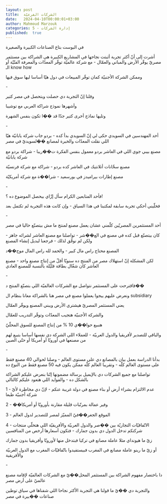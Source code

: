```yaml
---
layout: post
title:  الشركات الفرعيّة
date:   2024-04-10T00:00:01+03:00
author: Mahmoud Marzouk
categories: 5 - إدارة الشركات
published:  true
---
```

في البوست بتاع الصناعات الكبيرة والصغيرة

أشرت إلى أنّ أكثر تجربة أثبتت نجاحها في المشاريع الكبيرة هي الشراكة بين
مستثمر مصريّ يوفّر الأرض والمباني والعمّال - مع شركة عالميّة توفّر المعدّات
والمعرفة الفنّيّة أو الـ know how

وممكن الشركة الأجنبيّة كمان توفّر المبيعات في دول هيّا أساسا ليها سوق
فيها

\-

وقلنا إنّ التجربة دي حصلت وبتحصل في مصر كتير

وأشهرها نموذج شراكة العربي مع توشيبا

وتليها نماذج أخرى كتير جدّا قد ��ا تكون بنفس الشهرة

\-

أحد المهندسين في السويدي حكى لي إنّ السويدي بدأ كده - بردو جاب شركة
يابانيّة هيّا اللي نقلت المعدّات والخبرة لمصانع ��لسويديّ في مصر

مصنع بيبي جوي اللي في العاشر بردو معمول بنفس الفكرة ت��ريبا - شراكة بردو
مع شركة يابانيّة

مصنع سخّانات أتلانتيك في العاشر كده بردو - شراكة مع شركة
فرنسيّة

مصنع إطارات بيراميدز في بورسعيد - شرا��ة مع شركة أمريكيّة

\-

فأحد المتابعين الكرام سأل إزّاي بيحصل الموضوع ده ؟!

فخلّيني أحكي تجربة سابقة لمكتبنا في هذا السياق - وإن كانت هذه التجربة لم
تكتمل بعد

\-

أحد المستثمرين المصريّين كلّمني عشان يعمل مصنع لمنتج ما مش بيتصنّع حاليا
في مصر

كان بيتصنّع قبل كده في مصنع في الع��شر - تواصلنا مع مصنع العاشر لشرائه
جاهز - ولكن لم نوفّق لذلك - فرجعنا لبديل إنشاء المصنع

المصنع محتاج راس مال كبير - والحمد لله راس المال موج��د

لكن المشكلة إنّ استهلاك مصر من المنتج ده سنويّا أقلّ من إنتاج مصنع واحد -
مصنع العاشر كان شغّال بطاقة قليّلة بالنسبة للمصنع العادي

\-

فاقترحت على المستثمر نتواصل مع الشركات العالميّة اللي بتصنّع المنتج
د��

ونعرض عليهم ييجوا يعملوا مصنع في مصر هنا بالشراكة معانا بنظام
ال subsidiary

يعني المستثمر المصريّ هيشتري الأرض ويبني المصنع ويوفّر العمّال

والشركة الأجنبيّة هتجيب المعدّات وتوفّر التدريب للعمّال

هنبيع حوا��ي 10 % من إنتاج المصنع للسوق المحلّيّ

والباقي للتصدير لأفريقيا والدول العربيّة - للعملاء اللي الشركة دي نفسها
أساسا بتبيع لهم من مصنعها في أوروبّا أو أمريكا أو حتّى الصين

\-

بدأنا الدراسة بعمل بيان بالمصانع دي على مستوى العالم - وصلنا لحوالي 40
مصنع فقط على مستوى العالم كلّه - وتقريبا العالم كلّه ممكن يكون فيه 50 مصنع
فقط من النوع ده

تواصلنا مع جميع الشركات دي بالإيميل برسالة مضمونها إنّنا بنعرض عليكم
الشراكة بالشكل ده - والفوايد اللي هتعود عليكم كالتالي

1 - عدم الالتزام بشراء أرض أو بناء مصنع في دولة غريبة عنكم - لإنّ دي
مخاطرة لأيّ شركة أجنبيّة طبعا

2 - ��وفير عمالة بمرتّبات قليلة مقارنة بأوروبّا أو أمريكا

3 - الموقع الجغر��فيّ المميّز لمصر للتصدير لدول العالم

4 - الاتّفاقيّات التجاريّة بين ��صر والدول العربيّة والأفريقيّة اللي هتخلّي
منتجات شركتكم تدخل الدول دي بدون جمارك - فتكون أسعارها أرخص من
المنافسين

زيّ ما هيونداي مثلا عاملة مصانع في تركيا فبتدخل منها لأوروبّا وأفريقيا
بدون جمارك

أو زيّ ما رينو عاملة مصانع في المغرب فبيستفيدوا باتّفاقيّات المغرب مع
الدول العربيّة والأفريقية

\-

دا باختصار مفهوم الشراكة بين المستثمر المحل��يّ مع الشركات العالميّة لإقامة
مصنع عالميّ على أرض مصر

والتجربة دي ��يّ ما قولنا هي التجربة الأكثر نجاحا اللي شفناها في سياق
توطين صناعات ��بيرة في مصر
